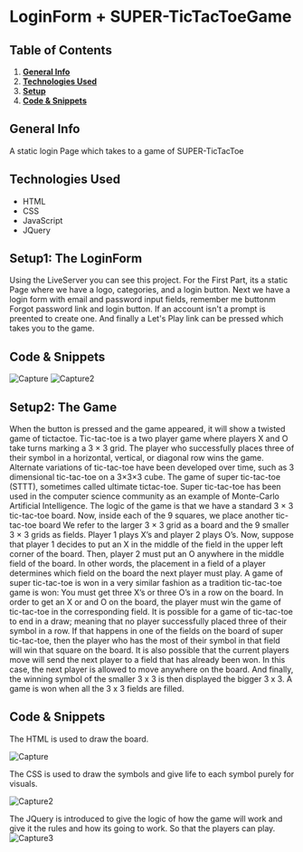 # LoginForm + SUPER-TicTacToeGame

## Table of Contents
1. [**General Info**](#general-info)
2. [**Technologies Used**](#technologies-used)
3. [**Setup**](#setup)
4. [**Code & Snippets**](#CodeSnippets)
## General Info
A static login Page which takes to a game of SUPER-TicTacToe
## Technologies Used
- HTML
- CSS
- JavaScript
- JQuery
  

## Setup1: The LoginForm
Using the LiveServer you can see this project.
For the First Part, its a static Page where we have a logo, categories, and a login button.
Next we have a login form with email and password input fields, remember me buttonm Forgot password link and login button.
If an account isn't a prompt is preented to create one. And finally a Let's Play link can be pressed which takes you to the game.

## Code & Snippets

![Capture](https://github.com/AhmadBahr/LoginForm-SUPER-TicTacToeGame/assets/150359856/e4ddfe70-77d9-4ba2-83b0-659b640e8951)
![Capture2](https://github.com/AhmadBahr/LoginForm-SUPER-TicTacToeGame/assets/150359856/98f2d81d-95c1-4e51-85db-e3192018a373)

## Setup2: The Game
When the button is pressed and the game appeared, it will show a twisted game of tictactoe.
Tic-tac-toe is a two player game where players X and O take turns marking a 3 × 3 grid.
The player who successfully places three of their symbol in a horizontal, vertical, or diagonal
row wins the game. Alternate variations of tic-tac-toe have been developed over time, such as 3 dimensional
tic-tac-toe on a 3×3×3 cube. The game of super tic-tac-toe (STTT), sometimes called ultimate tictac-toe. Super tic-tac-toe has been used in the computer science community as an example of Monte-Carlo Artificial Intelligence. 
The logic of the game is that we have a standard 3 × 3 tic-tac-toe board.
Now, inside each of the 9 squares, we place another tic-tac-toe board
We refer to the larger 3 × 3 grid as a board and the 9 smaller 3 × 3 grids as fields.
Player 1 plays X’s and player 2 plays O’s. Now, suppose that player 1 decides to put an X in the middle of the field in the upper left corner of the board. Then, player 2 must put an
O anywhere in the middle field of the board. In other words, the placement in a field of a
player determines which field on the board the next player must play. A game of super tic-tac-toe is won in a very similar fashion as a tradition tic-tac-toe
game is won: You must get three X’s or three O’s in a row on the board. In order to get an
X or and O on the board, the player must win the game of tic-tac-toe in the corresponding
field. It is possible for a game of tic-tac-toe to end in a draw; meaning that no player successfully
placed three of their symbol in a row. If that happens in one of the fields on the board of
super tic-tac-toe, then the player who has the most of their symbol in that field will win
that square on the board. It is also possible that the current players move will send the next
player to a field that has already been won. In this case, the next player is allowed to move
anywhere on the board. And finally, the winning symbol of the smaller 3 x 3 is then displayed the bigger 3 x 3. A game is won when all the 3 x 3 fields are filled. 

## Code & Snippets

The HTML is used to draw the board.

![Capture](https://github.com/AhmadBahr/LoginForm-SUPER-TicTacToeGame/assets/150359856/39c8f79a-0e90-49dd-a1ce-22fc96f41b2d)

The CSS is used to draw the symbols and give life to each symbol purely for visuals. 

![Capture2](https://github.com/AhmadBahr/LoginForm-SUPER-TicTacToeGame/assets/150359856/6bbd123a-1a68-4125-a765-075c6e7ddf7f)

The JQuery is introduced to give the logic of how the game will work and give it the rules and how its going to work.
So that the players can play.
![Capture3](https://github.com/AhmadBahr/LoginForm-SUPER-TicTacToeGame/assets/150359856/672abc97-3635-4221-af7c-7d6bb1f7d2ec)

